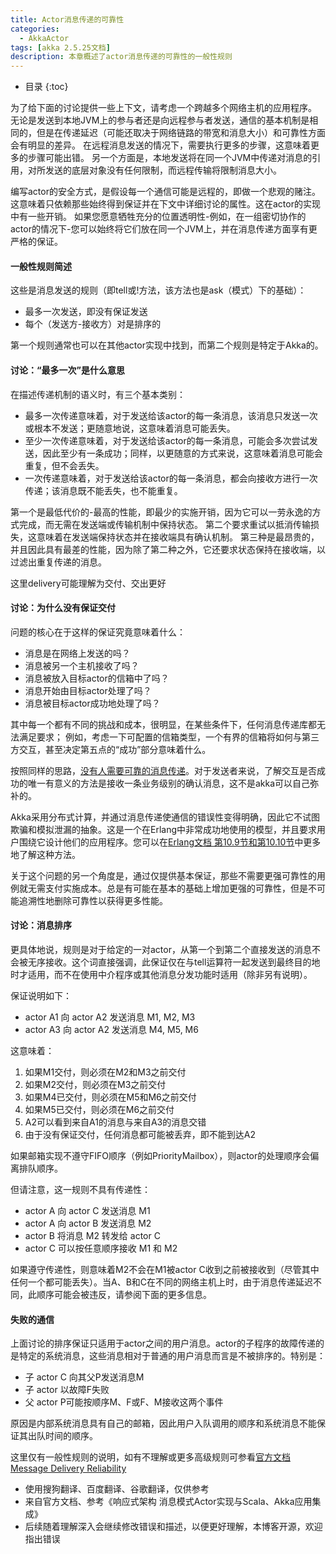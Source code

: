 ```yaml
---
title: Actor消息传递的可靠性
categories:
  - AkkaActor
tags: [akka 2.5.25文档]
description: 本章概述了actor消息传递的可靠性的一般性规则
---
```


* 目录
{:toc}

为了给下面的讨论提供一些上下文，请考虑一个跨越多个网络主机的应用程序。
无论是发送到本地JVM上的参与者还是向远程参与者发送，通信的基本机制是相同的，但是在传递延迟（可能还取决于网络链路的带宽和消息大小）和可靠性方面会有明显的差异。
在远程消息发送的情况下，需要执行更多的步骤，这意味着更多的步骤可能出错。
另一个方面是，本地发送将在同一个JVM中传递对消息的引用，对所发送的底层对象没有任何限制，而远程传输将限制消息大小。

编写actor的安全方式，是假设每一个通信可能是远程的，即做一个悲观的赌注。这意味着只依赖那些始终得到保证并在下文中详细讨论的属性。这在actor的实现中有一些开销。
如果您愿意牺牲充分的位置透明性-例如，在一组密切协作的actor的情况下-您可以始终将它们放在同一个JVM上，并在消息传递方面享有更严格的保证。

#### 一般性规则简述

这些是消息发送的规则（即tell或!方法，该方法也是ask（模式）下的基础）：

* 最多一次发送，即没有保证发送
* 每个（发送方-接收方）对是排序的
     
第一个规则通常也可以在其他actor实现中找到，而第二个规则是特定于Akka的。

#### 讨论：“最多一次”是什么意思

在描述传递机制的语义时，有三个基本类别：
* 最多一次传递意味着，对于发送给该actor的每一条消息，该消息只发送一次或根本不发送；更随意地说，这意味着消息可能丢失。
* 至少一次传递意味着，对于发送给该actor的每一条消息，可能会多次尝试发送，因此至少有一条成功；同样，以更随意的方式来说，这意味着消息可能会重复，但不会丢失。
* 一次传递意味着，对于发送给该actor的每一条消息，都会向接收方进行一次传递；该消息既不能丢失，也不能重复。

第一个是最低代价的-最高的性能，即最少的实施开销，因为它可以一劳永逸的方式完成，而无需在发送端或传输机制中保持状态。
第二个要求重试以抵消传输损失，这意味着在发送端保持状态并在接收端具有确认机制。
第三种是最昂贵的，并且因此具有最差的性能，因为除了第二种之外，它还要求状态保持在接收端，以过滤出重复传递的消息。

这里delivery可能理解为交付、交出更好

#### 讨论：为什么没有保证交付

问题的核心在于这样的保证究竟意味着什么：

* 消息是在网络上发送的吗？
* 消息被另一个主机接收了吗？
* 消息被放入目标actor的信箱中了吗？
* 消息开始由目标actor处理了吗？
* 消息被目标actor成功地处理了吗？

其中每一个都有不同的挑战和成本，很明显，在某些条件下，任何消息传递库都无法满足要求；
例如，考虑一下可配置的信箱类型，一个有界的信箱将如何与第三方交互，甚至决定第五点的“成功”部分意味着什么。

按照同样的思路，[没有人需要可靠的消息传递](https://www.infoq.com/articles/no-reliable-messaging/)。对于发送者来说，了解交互是否成功的唯一有意义的方法是接收一条业务级别的确认消息，这不是akka可以自己弥补的。

Akka采用分布式计算，并通过消息传递使通信的错误性变得明确，因此它不试图欺骗和模拟泄漏的抽象。这是一个在Erlang中非常成功地使用的模型，并且要求用户围绕它设计他们的应用程序。您可以在[Erlang文档 第10.9节和第10.10节](http://www.erlang.org/faq/academic.html)中更多地了解这种方法。

关于这个问题的另一个角度是，通过仅提供基本保证，那些不需要更强可靠性的用例就无需支付实施成本。总是有可能在基本的基础上增加更强的可靠性，但是不可能追溯性地删除可靠性以获得更多性能。

#### 讨论：消息排序

更具体地说，规则是对于给定的一对actor，从第一个到第二个直接发送的消息不会被无序接收。这个词直接强调，此保证仅在与tell运算符一起发送到最终目的地时才适用，而不在使用中介程序或其他消息分发功能时适用（除非另有说明）。
 
保证说明如下：

* actor A1 向 actor A2 发送消息 M1, M2, M3
* actor A3 向 actor A2 发送消息 M4, M5, M6

这意味着：

1. 如果M1交付，则必须在M2和M3之前交付
2. 如果M2交付，则必须在M3之前交付
3. 如果M4已交付，则必须在M5和M6之前交付
4. 如果M5已交付，则必须在M6之前交付
5. A2可以看到来自A1的消息与来自A3的消息交错
6. 由于没有保证交付，任何消息都可能被丢弃，即不能到达A2

如果邮箱实现不遵守FIFO顺序（例如PriorityMailbox），则actor的处理顺序会偏离排队顺序。

但请注意，这一规则不具有传递性：

* actor A 向 actor C 发送消息 M1
* actor A 向 actor B 发送消息 M2
* actor B 将消息 M2 转发给 actor C
* actor C 可以按任意顺序接收 M1 和 M2

如果遵守传递性，则意味着M2不会在M1被actor C收到之前被接收到（尽管其中任何一个都可能丢失）。当A、B和C在不同的网络主机上时，由于消息传递延迟不同，此顺序可能会被违反，请参阅下面的更多信息。

#### 失败的通信

上面讨论的排序保证只适用于actor之间的用户消息。actor的子程序的故障传递的是特定的系统消息，这些消息相对于普通的用户消息而言是不被排序的。特别是：

* 子 actor C 向其父P发送消息M
* 子 actor 以故障F失败
* 父 actor P可能按顺序M、F或F、M接收这两个事件

原因是内部系统消息具有自己的邮箱，因此用户入队调用的顺序和系统消息不能保证其出队时间的顺序。

这里仅有一般性规则的说明，如有不理解或更多高级规则可参看[官方文档 Message Delivery Reliability](https://doc.akka.io/docs/akka/current/general/message-delivery-reliability.html)

* 使用搜狗翻译、百度翻译、谷歌翻译，仅供参考
* 来自官方文档、参考《响应式架构 消息模式Actor实现与Scala、Akka应用集成》
* 后续随着理解深入会继续修改错误和描述，以便更好理解，本博客开源，欢迎指出错误